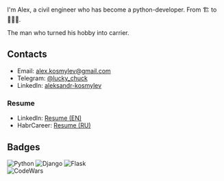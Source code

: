I'm Alex, a civil engineer who has become a python-developer. From 🏗 to 👨🏻‍💻.

The man who turned his hobby into carrier.

## Contacts

* Email: alex.kosmylev@gmail.com
* Telegram: [@lucky_chuck](https://t.me/lucky_chuck)
* LinkedIn: [aleksandr-kosmylev](linkedin.com/in/aleksandr-kosmylev-856651ba)

### Resume
* LinkedIn: [Resume (EN)](linkedin.com/in/aleksandr-kosmylev-856651ba)
* HabrCareer: [Resume (RU)](https://career.habr.com/lucky_chuck)

## Badges
![Python](https://img.shields.io/badge/python-3670A0?style=for-the-badge&logo=python&logoColor=ffdd54)
![Django](https://img.shields.io/badge/django-%23092E20.svg?style=for-the-badge&logo=django&logoColor=white)
![Flask](https://img.shields.io/badge/flask-%23000.svg?style=for-the-badge&logo=flask&logoColor=white)
<br />
![CodeWars](https://www.codewars.com/users/AleksandrKosmylev/badges/small)

